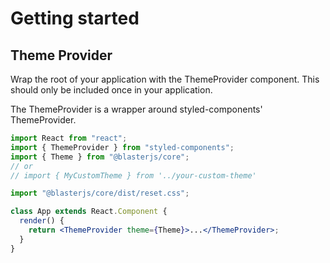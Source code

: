 # Getting started

## Theme Provider

Wrap the root of your application with the ThemeProvider component. This should only be included once in your application.

The ThemeProvider is a wrapper around styled-components' ThemeProvider.

```jsx static
import React from "react";
import { ThemeProvider } from "styled-components";
import { Theme } from "@blasterjs/core";
// or
// import { MyCustomTheme } from '../your-custom-theme'

import "@blasterjs/core/dist/reset.css";

class App extends React.Component {
  render() {
    return <ThemeProvider theme={Theme}>...</ThemeProvider>;
  }
}
```
